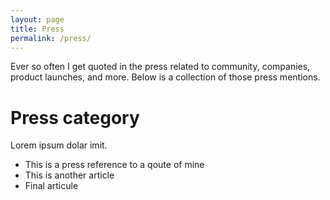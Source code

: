 ```yaml
---
layout: page
title: Press
permalink: /press/
---
```


Ever so often I get quoted in the press related to community, companies, product launches, and more.  Below is a collection of those press mentions.

# Press category 
Lorem ipsum dolar imit. 

- This is a press reference to a qoute of mine 
- This is another article 
- Final articule 
